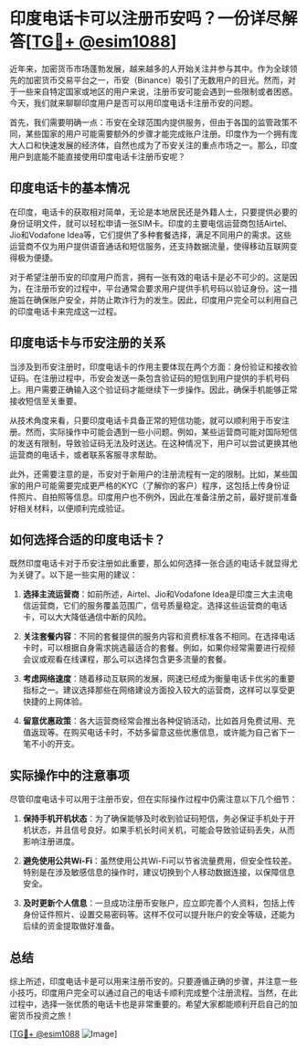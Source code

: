 # 印度电话卡可以注册币安吗？一份详尽解答[[TG💪+ @esim1088](https://t.me/s/esim1088)]

近年来，加密货币市场蓬勃发展，越来越多的人开始关注并参与其中。作为全球领先的加密货币交易平台之一，币安（Binance）吸引了无数用户的目光。然而，对于一些来自特定国家或地区的用户来说，注册币安可能会遇到一些限制或者困惑。今天，我们就来聊聊印度用户是否可以用印度电话卡注册币安的问题。

首先，我们需要明确一点：币安在全球范围内提供服务，但由于各国的监管政策不同，某些国家的用户可能需要额外的步骤才能完成账户注册。印度作为一个拥有庞大人口和快速发展的经济体，自然也成为了币安关注的重点市场之一。那么，印度用户到底能不能直接使用印度电话卡注册币安呢？

## 印度电话卡的基本情况

在印度，电话卡的获取相对简单，无论是本地居民还是外籍人士，只要提供必要的身份证明文件，就可以轻松申请一张SIM卡。印度的主要电信运营商包括Airtel、Jio和Vodafone Idea等，它们提供了多种套餐选择，满足不同用户的需求。这些运营商不仅为用户提供语音通话和短信服务，还支持数据流量，使得移动互联网变得极为便捷。

对于希望注册币安的印度用户而言，拥有一张有效的电话卡是必不可少的。这是因为，在注册币安的过程中，平台通常会要求用户提供手机号码以验证身份。这一措施旨在确保账户安全，并防止欺诈行为的发生。因此，印度用户完全可以利用自己的印度电话卡来完成这一过程。

## 印度电话卡与币安注册的关系

当涉及到币安注册时，印度电话卡的作用主要体现在两个方面：身份验证和接收验证码。在注册过程中，币安会发送一条包含验证码的短信到用户提供的手机号码上。用户需要正确输入这个验证码才能继续下一步操作。因此，确保手机能够正常接收短信至关重要。

从技术角度来看，只要印度电话卡具备正常的短信功能，就可以顺利用于币安注册。然而，实际操作中可能会遇到一些小问题。例如，某些运营商可能对国际短信的发送有限制，导致验证码无法及时送达。在这种情况下，用户可以尝试更换其他运营商的电话卡，或者联系客服寻求帮助。

此外，还需要注意的是，币安对于新用户的注册流程有一定的限制。比如，某些国家的用户可能需要完成更严格的KYC（了解你的客户）程序，这包括上传身份证件照片、自拍照等信息。印度用户也不例外，因此在准备注册之前，最好提前准备好相关材料，以便顺利完成验证。

## 如何选择合适的印度电话卡？

既然印度电话卡对于币安注册如此重要，那么如何选择一张合适的电话卡就显得尤为关键了。以下是一些实用的建议：

1. **选择主流运营商**：如前所述，Airtel、Jio和Vodafone Idea是印度三大主流电信运营商，它们的服务覆盖范围广，信号质量稳定。选择这些运营商的电话卡，可以大大降低通信中断的风险。

2. **关注套餐内容**：不同的套餐提供的服务内容和资费标准各不相同。在选择电话卡时，可以根据自身需求挑选最适合的套餐。例如，如果你经常需要进行视频会议或观看在线课程，那么可以选择包含更多流量的套餐。

3. **考虑网络速度**：随着移动互联网的发展，网速已经成为衡量电话卡优劣的重要指标之一。建议选择那些在网络建设方面投入较大的运营商，这样可以享受更快捷的上网体验。

4. **留意优惠政策**：各大运营商经常会推出各种促销活动，比如首月免费试用、充值返现等。在购买电话卡时，不妨多留意这些优惠信息，或许能为自己省下一笔不小的开支。

## 实际操作中的注意事项

尽管印度电话卡可以用于注册币安，但在实际操作过程中仍需注意以下几个细节：

1. **保持手机开机状态**：为了确保能够及时收到验证码短信，务必保证手机处于开机状态，并且信号良好。如果手机长时间关机，可能会导致验证码丢失，从而影响注册进度。

2. **避免使用公共Wi-Fi**：虽然使用公共Wi-Fi可以节省流量费用，但安全性较差。特别是在涉及敏感信息的操作时，建议切换到个人移动数据连接，以保障信息安全。

3. **及时更新个人信息**：一旦成功注册币安账户，应立即完善个人资料，包括上传身份证件照片、设置交易密码等。这样不仅可以提升账户的安全等级，还能为后续的资金提取做好准备。

## 总结

综上所述，印度电话卡是可以用来注册币安的。只要遵循正确的步骤，并注意一些小技巧，印度用户完全可以通过自己的电话卡顺利完成整个注册流程。当然，在此过程中，选择一张优质的电话卡也是非常重要的。希望大家都能顺利开启自己的加密货币投资之旅！

[[TG💪+ @esim1088](https://t.me/s/esim1088) ![Image](https://i.postimg.cc/4NQfJmqS/Snipaste-2025-05-13-00-14-12.png)]